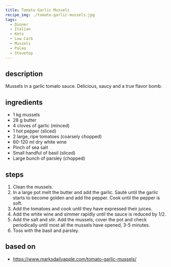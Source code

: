 ```yaml
---
title: Tomato Garlic Mussels
recipe_img: ./tomato-garlic-mussels.jpg
tags:
  - Dinner
  - Italian
  - Keto
  - Low Carb
  - Mussels
  - Paleo
  - Stovetop
---
```


## description

Mussels in a garlic tomato sauce. Delicious, saucy and a true flavor bomb.

## ingredients

- 1 kg mussels
- 28 g butter
- 4 cloves of garlic (minced)
- 1 hot pepper (sliced)
- 2 large, ripe tomatoes (coarsely chopped)
- 60-120 ml dry white wine
- Pinch of sea salt
- Small handful of basil (sliced)
- Large bunch of parsley (chopped)

## steps

1. Clean the mussels.
2. In a large pot melt the butter and add the garlic. Sauté until the garlic starts to become golden and add the pepper. Cook until the pepper is soft.
3. Add the tomatoes and cook until they have expressed their juices.
4. Add the white wine and simmer rapidly until the sauce is reduced by 1/2.
5. Add the salt and stir. Add the mussels, cover the pot and check periodically until most all the mussels have opened, 3-5 minutes.
6. Toss with the basil and parsley.

## based on

- https://www.marksdailyapple.com/tomato-garlic-mussels/
